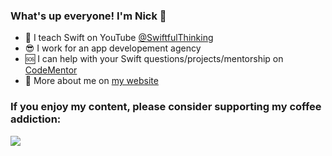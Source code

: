 ### What's up everyone! I'm Nick 🤙

- 🥳 I teach Swift on YouTube [@SwiftfulThinking](https://youtube.com/c/SwiftfulThinking/)
- 😎 I work for an app developement agency
- 🆘 I can help with your Swift questions/projects/mentorship on [CodeMentor](https://www.codementor.io/@nicholassarno)
- 💬 More about me on [my website](https://www.nicksarno.com)

### If you enjoy my content, please consider supporting my coffee addiction:

<a href="https://www.buymeacoffee.com/nicksarno"><img src="https://img.buymeacoffee.com/button-api/?text=Buy me a coffee&emoji=&slug=nicksarno&button_colour=FFDD00&font_colour=000000&font_family=Lato&outline_colour=000000&coffee_colour=ffffff"></a>
